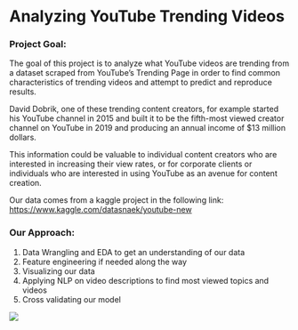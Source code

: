 # Analyzing YouTube Trending Videos

### Project Goal:

The goal of this project is to analyze what YouTube videos are trending from a dataset scraped from YouTube’s Trending Page in order to find common characteristics of trending videos and attempt to predict and reproduce results. 

David Dobrik, one of these trending content creators, for example started his YouTube channel in 2015 and built it to be the fifth-most viewed creator channel on YouTube in 2019 and producing an annual income of $13 million dollars.

This information could be valuable to individual content creators who are interested in increasing their view rates, or for corporate clients or individuals who are interested in using YouTube as an avenue for content creation.

Our data comes from a kaggle project in the following link:  
https://www.kaggle.com/datasnaek/youtube-new

### Our Approach:
1. Data Wrangling and EDA to get an understanding of our data
2. Feature engineering if needed along the way
3. Visualizing our data
4. Applying NLP on video descriptions to find most viewed topics and videos
5. Cross validating our model

![](https://github.com/kre8tions/Alex_Chung_Portfolio/blob/main/Images/YouTube%20Trending%20Video.JPG)
